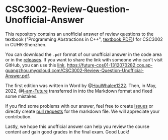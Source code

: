 # CSC3002-Review-Question-Unofficial-Answer
This repository contains an unofficial answer of review questions to the textbook ("Programming Abstractions in C++", [textbook PDF)](https://cs.stanford.edu/people/eroberts/courses/cs106b/materials/CS106BX-Reader.pdf)) for CSC3002 in CUHK-Shenzhen. 

You can download the `.pdf` format of our unofficial answer in the code area or in the [releases](https://github.com/HouWhalee1222/CSC3002_Review_Question_Unofficial_Answer/releases). If you want to share the link with someone who can't visit GitHub, you can use this [link](https://future-cos01-1312070282.cos.ap-guangzhou.myqcloud.com/CSC3002-Review-Question-Unofficial-Answer.pdf), https://future-cos01-1312070282.cos.ap-guangzhou.myqcloud.com/CSC3002-Review-Question-Unofficial-Answer.pdf. 

The first edition was written in Word by @[HouWhalee1222](https://github.com/HouWhalee1222). Then, in May, 2022, @[I-am-Future](https://github.com/I-am-Future) transferred in into the Markdown format and fixed some mistakes. 

If you find some problems with our answer, feel free to create [issues](https://github.com/HouWhalee1222/CSC3002_Review_Question_Unofficial_Answer/issues) or directly create [pull requests](https://github.com/HouWhalee1222/CSC3002_Review_Question_Unofficial_Answer/pulls) for the markdown file. We will appreciate your contribution. 

Lastly, we hope this unofficial answer can help you review the course content and gain good grades in the final exam. Good Luck!
